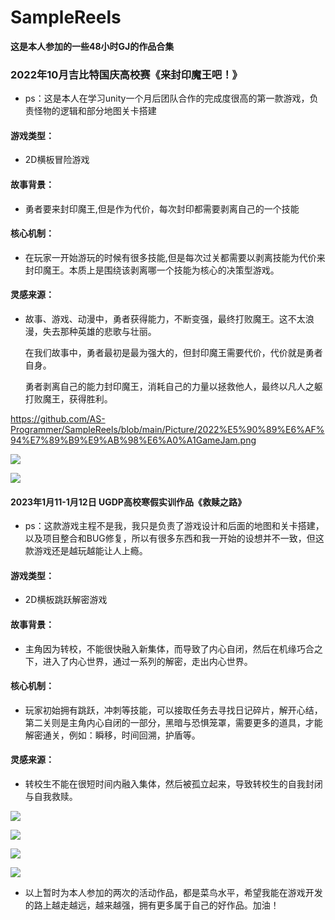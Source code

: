 # SampleReels
**这是本人参加的一些48小时GJ的作品合集**

### 2022年10月吉比特国庆高校赛《来封印魔王吧！》

- ps：这是本人在学习unity一个月后团队合作的完成度很高的第一款游戏，负责怪物的逻辑和部分地图关卡搭建

#### 游戏类型：

- 2D横板冒险游戏

#### 故事背景：

- 勇者要来封印魔王,但是作为代价，每次封印都需要剥离自己的一个技能

#### 核心机制：

- 在玩家一开始游玩的时候有很多技能,但是每次过关都需要以剥离技能为代价来封印魔王。本质上是围绕该剥离哪一个技能为核心的决策型游戏。

#### 灵感来源：

- 故事、游戏、动漫中，勇者获得能力，不断变强，最终打败魔王。这不太浪漫，失去那种英雄的悲歌与壮丽。

  ​    在我们故事中，勇者最初是最为强大的，但封印魔王需要代价，代价就是勇者自身。

  ​    勇者剥离自己的能力封印魔王，消耗自己的力量以拯救他人，最终以凡人之躯打败魔王，获得胜利。

https://github.com/AS-Programmer/SampleReels/blob/main/Picture/2022%E5%90%89%E6%AF%94%E7%89%B9%E9%AB%98%E6%A0%A1GameJam.png

![](F:\GitHub_Project\SampleReels\Picture\2022吉比特高校GameJam新手指南.png)

![](F:\GitHub_Project\SampleReels\Picture\2022吉比特高校GameJam优秀奖.png)

#### 2023年1月11-1月12日 UGDP高校寒假实训作品《救赎之路》

- ps：这款游戏主程不是我，我只是负责了游戏设计和后面的地图和关卡搭建，以及项目整合和BUG修复，所以有很多东西和我一开始的设想并不一致，但这款游戏还是越玩越能让人上瘾。

#### 游戏类型：

- 2D横板跳跃解密游戏

#### 故事背景：

- 主角因为转校，不能很快融入新集体，而导致了内心自闭，然后在机缘巧合之下，进入了内心世界，通过一系列的解密，走出内心世界。

#### 核心机制：

- 玩家初始拥有跳跃，冲刺等技能，可以接取任务去寻找日记碎片，解开心结，第二关则是主角内心自闭的一部分，黑暗与恐惧笼罩，需要更多的道具，才能解密通关，例如：瞬移，时间回溯，护盾等。

#### 灵感来源：

- 转校生不能在很短时间内融入集体，然后被孤立起来，导致转校生的自我封闭与自我救赎。

![](F:\GitHub_Project\SampleReels\Picture\2023UDGP寒假实训48小时.png)

![](F:\GitHub_Project\SampleReels\Picture\2023UDGP寒假实训48小时1.png)

![](F:\GitHub_Project\SampleReels\Picture\2023UDGP寒假实训48小时3.png)

![](F:\GitHub_Project\SampleReels\Picture\2023UDGP寒假实训48小时2.png)



- 以上暂时为本人参加的两次的活动作品，都是菜鸟水平，希望我能在游戏开发的路上越走越远，越来越强，拥有更多属于自己的好作品。加油！
